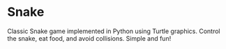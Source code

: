 # Snake
Classic Snake game implemented in Python using Turtle graphics. Control the snake, eat food, and avoid collisions. Simple and fun!

